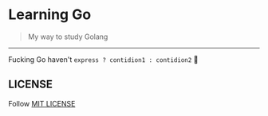 # Learning Go
 
 > My way to study Golang

---

Fucking Go haven't `express ? contidion1 : contidion2` 🐴

## LICENSE

Follow [MIT LICENSE](LICENSE)
